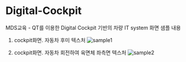 # Digital-Cockpit
MDS교육 - QT를 이용한 Digital Cockpit 기반의 차량 IT system
화면 샘플 내용
1. cockpit화면. 자동차 후미 텍스처
![sample1](https://user-images.githubusercontent.com/38244836/78398917-e6255180-762e-11ea-9597-6a379cddd8e4.png)

2. cockpit화면. 자동차  회전하여 육면체 좌측면 텍스처
![sample2](https://user-images.githubusercontent.com/38244836/78398934-ec1b3280-762e-11ea-91e0-113803a51eaa.png)
